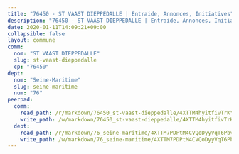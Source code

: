 ```yaml
---
title: "76450 - ST VAAST DIEPPEDALLE | Entraide, Annonces, Initiatives"
description: "76450 - ST VAAST DIEPPEDALLE | Entraide, Annonces, Initiatives"
date: 2020-01-11T14:09:21+09:00
collapsible: false
layout: commune
comm:
  nom: "ST VAAST DIEPPEDALLE"
  slug: st-vaast-dieppedalle
  cp: "76450"
dept:
  nom: "Seine-Maritime"
  slug: seine-maritime
  num: "76"
peerpad:
  comm:
    read_path: /r/markdown/76450_st-vaast-dieppedalle/4XTTM4hyitfivTrKYPKrQg8kQazt4nLRb6mWkiNmSK6cqu2Wu
    write_path: /w/markdown/76450_st-vaast-dieppedalle/4XTTM4hyitfivTrKYPKrQg8kQazt4nLRb6mWkiNmSK6cqu2Wu-K3TgTvYJtsgo79Yyif9XuBY4MK54pyHmKqsmijrxcdy4WG6Wftt3V8bhfjd6drc1H3WTSFbYi9WAQmeG8KYVwZ3egr6p4RSn3g7nKt9jcCtwamibmuU5nJscDRGf3JwLoyXwhFfw
  dept:
    read_path: /r/markdown/76_seine-maritime/4XTTM7PDPtM4CVQoDyyVqT6Pbvj1SVtndpXJdTDsc7xwdMTdt
    write_path: /w/markdown/76_seine-maritime/4XTTM7PDPtM4CVQoDyyVqT6Pbvj1SVtndpXJdTDsc7xwdMTdt-K3TgUmo7Qwp8ZQz8qKFjC8WCY27ypEpX2c8BXeSV9rrPY1zRZn2SrYwkBXF8VnHkcepiXsccFfKHYuT2JNgSMXxLRaUGRu6o5B3BB15nZxEho97cTz3yC4eRTX4hZM1hcyAZrn8r
---
```


